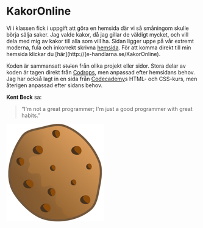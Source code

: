 # KakorOnline
Vi i klassen fick i uppgift att göra en hemsida där vi så småningom skulle börja sälja saker. Jag valde kakor, då jag gillar de väldigt mycket, och vill dela med mig av kakor till alla som vill ha. Sidan ligger uppe på vår extremt moderna, fula och inkorrekt skrivna [hemsida](http://e-handlarna.se). För att komma direkt till min hemsida klickar du [här](http://(e-handlarna.se/KakorOnline).

Koden är sammansatt ~~stulen~~ från olika projekt eller sidor. Stora delar av koden är tagen direkt från [Codrops](httP://codrops.com), men anpassad efter hemsidans behov. Jag har också lagt in en sida från [Codecademy](http://codecademy.com)s HTML- och CSS-kurs, men återigen anpassad efter sidans behov.

**Kent Beck** sa:
>“I'm not a great programmer; I'm just a good programmer with great habits.”

![image](images/favicon.png)

